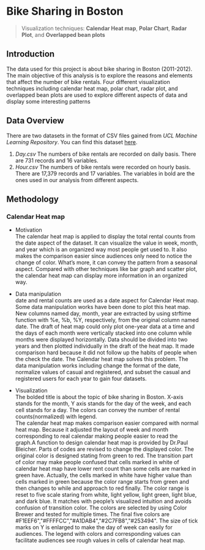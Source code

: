# Bike Sharing in Boston

> Visualization techniques: **Calendar Heat map**, **Polar Chart**, **Radar Plot**, and **Overlapped bean plots**

## Introduction 
The data used for this project is about bike sharing in Boston (2011-2012). The main objective of this analysis is to explore the reasons and elements that affect the number of bike rentals. Four different visualization techniques including calendar heat map, polar chart, radar plot, and overlapped bean plots are used to explore different aspects of data and display some interesting patterns

## Data Overview
There are two datasets in the format of CSV files gained from *UCL Machine Learning Repository*. You can find this dataset [here](https://archive.ics.uci.edu/ml/datasets/bike+sharing+dataset).
1. *Day.csv*
The numbers of bike rentals are recorded on daily basis. There are 731 records and 16 variables.
2. *Hour.csv*
The numbers of bike rentals were recorded on hourly basis. There are 17,379 records and 17 variables. The variables in bold are the ones used in our analysis from different aspects. 

## Methodology
### Calendar Heat map
* Motivation<br/>
The calendar heat map is applied to display the total rental counts from the date aspect of the dataset. It can visualize the value in week, month, and year which is an organized way most people get used to. It also makes the comparison easier since audiences only need to notice the change of color. What’s more, it can convey the pattern from a seasonal aspect. Compared with other techniques like bar graph and scatter plot, the calendar heat map can display more information in an organized way.

* Data manipulation<br/>
date and rental counts are used as a date aspect for Calendar Heat map. Some data manipulation works have been done to plot this heat map. New columns named day, month, year are extracted by using strftime function with %e, %b, %Y, respectively, from the original column named date. The draft of heat map could only plot one-year data at a time and the days of each month were vertically stacked into one column while months were displayed horizontally. Data should be divided into two years and then plotted individually in the draft of the heat map. It made comparison hard because it did not follow up the habits of people when the check the date. The Calendar heat map solves this problem. The data manipulation works including change the format of the date, normalize values of casual and registered, and subset the casual and registered users for each year to gain four datasets. 

* Visualization<br/>
The bolded title is about the topic of bike sharing in Boston. X-axis stands for the month, Y axis stands for the day of the week, and each cell stands for a day. The colors can convey the number of rental counts(normalized) with legend.<br/>
The calendar heat map makes comparison easier compared with normal heat map. Because it adjusted the layout of week and month corresponding to real calendar making people easier to read the graph.A function to design calendar heat map is provided by Dr.Paul Bleicher. Parts of codes are revised to change the displayed color. The original color is designed stating from green to red. The transition part of color may make people confused that cells marked in white of calendar heat map have lower rent count than some cells are marked in green have. Actually, the cells marked in white have higher value than cells marked in green because the color range starts from green and then changes to while and approach to red finally. The color range is reset to five scale staring from white, light yellow, light green, light blue, and dark blue. It matches with people’s visualized intuition and avoids confusion of transition color.  The colors are selected by using Color Brewer and tested for multiple times. The final five colors are #F1EEF6","#FFFFCC","#A1DAB4","#2C7FB8","#253494". The size of tick marks on Y is enlarged to make the day of week can easily for audiences. The legend with colors and corresponding values can facilitate audiences see rough values in cells of calendar heat map.


